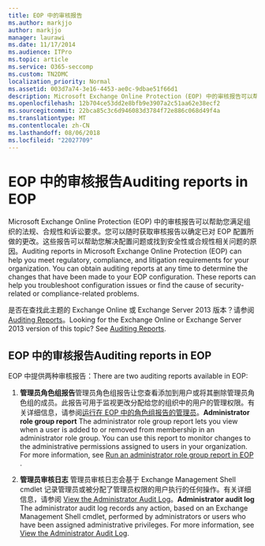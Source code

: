 ```yaml
---
title: EOP 中的审核报告
ms.author: markjjo
author: markjjo
manager: laurawi
ms.date: 11/17/2014
ms.audience: ITPro
ms.topic: article
ms.service: O365-seccomp
ms.custom: TN2DMC
localization_priority: Normal
ms.assetid: 003d7a74-3e16-4453-ae0c-9dbae51f66d1
description: Microsoft Exchange Online Protection (EOP) 中的审核报告可以帮助您满足组织的法规、合规性和诉讼要求。您可以随时获取审核报告以确定已对 EOP 配置所做的更改。这些报告可以帮助您解决配置问题或找到安全性或合规性相关问题的原因。
ms.openlocfilehash: 12b704ce53dd2e8bfb9e3907a2c51aa62e38ecf2
ms.sourcegitcommit: 22bca85c3c6d946083d3784f72e886c068d49f4a
ms.translationtype: MT
ms.contentlocale: zh-CN
ms.lasthandoff: 08/06/2018
ms.locfileid: "22027709"
---
```

# <a name="auditing-reports-in-eop"></a><span data-ttu-id="a1f46-105">EOP 中的审核报告</span><span class="sxs-lookup"><span data-stu-id="a1f46-105">Auditing reports in EOP</span></span>

<span data-ttu-id="a1f46-p102">Microsoft Exchange Online Protection (EOP) 中的审核报告可以帮助您满足组织的法规、合规性和诉讼要求。您可以随时获取审核报告以确定已对 EOP 配置所做的更改。这些报告可以帮助您解决配置问题或找到安全性或合规性相关问题的原因。</span><span class="sxs-lookup"><span data-stu-id="a1f46-p102">Auditing reports in Microsoft Exchange Online Protection (EOP) can help you meet regulatory, compliance, and litigation requirements for your organization. You can obtain auditing reports at any time to determine the changes that have been made to your EOP configuration. These reports can help you troubleshoot configuration issues or find the cause of security-related or compliance-related problems.</span></span>
  
<span data-ttu-id="a1f46-p103">是否在查找此主题的 Exchange Online 或 Exchange Server 2013 版本？请参阅[Auditing Reports](http://technet.microsoft.com/library/2b3e1529-1677-4564-be0b-ce22757ddc0d.aspx)。</span><span class="sxs-lookup"><span data-stu-id="a1f46-p103">Looking for the Exchange Online or Exchange Server 2013 version of this topic? See [Auditing Reports](http://technet.microsoft.com/library/2b3e1529-1677-4564-be0b-ce22757ddc0d.aspx).</span></span>
  
## <a name="auditing-reports-in-eop"></a><span data-ttu-id="a1f46-111">EOP 中的审核报告</span><span class="sxs-lookup"><span data-stu-id="a1f46-111">Auditing reports in EOP</span></span>

<span data-ttu-id="a1f46-112">EOP 中提供两种审核报告：</span><span class="sxs-lookup"><span data-stu-id="a1f46-112">There are two auditing reports available in EOP:</span></span>
  
1. <span data-ttu-id="a1f46-p104">**管理员角色组报告**管理员角色组报告让您查看添加到用户或将其删除管理员角色组的成员。此报告可用于监视更改分配给您的组织中的用户的管理权限。有关详细信息，请参阅[运行在 EOP 中的角色组报告的管理员](run-an-administrator-role-group-report-in-eop-eop.md)。</span><span class="sxs-lookup"><span data-stu-id="a1f46-p104">**Administrator role group report** The administrator role group report lets you view when a user is added to or removed from membership in an administrator role group. You can use this report to monitor changes to the administrative permissions assigned to users in your organization. For more information, see [Run an administrator role group report in EOP ](run-an-administrator-role-group-report-in-eop-eop.md).</span></span>
    
2. <span data-ttu-id="a1f46-p105">**管理员审核日志** 管理员审核日志会基于 Exchange Management Shell cmdlet 记录管理员或被分配了管理员权限的用户执行的任何操作。有关详细信息，请参阅 [View the Administrator Audit Log](http://technet.microsoft.com/library/5c62072a-556d-4fea-9973-d668c6b9fd57.aspx)。</span><span class="sxs-lookup"><span data-stu-id="a1f46-p105">**Administrator audit log** The administrator audit log records any action, based on an Exchange Management Shell cmdlet, performed by administrators or users who have been assigned administrative privileges. For more information, see [View the Administrator Audit Log](http://technet.microsoft.com/library/5c62072a-556d-4fea-9973-d668c6b9fd57.aspx).</span></span>
    

